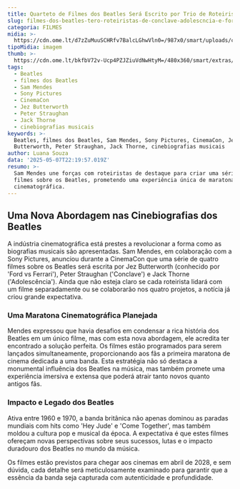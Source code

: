 ```yaml
---
title: Quarteto de Filmes dos Beatles Será Escrito por Trio de Roteiristas Renomados
slug: filmes-dos-beatles-tero-roteiristas-de-conclave-adolescncia-e-ford-vs-ferrari
categoria: FILMES
midia: >-
  https://cdn.ome.lt/d7zZuMuuSCHRfv7BalcLGhwVln0=/987x0/smart/uploads/conteudo/fotos/Design_sem_nome_-_2025-05-07T185433.187.png
tipoMidia: imagem
thumb: >-
  https://cdn.ome.lt/bkfbV72v-Ucp4PZJZiuVdNwHtyM=/480x360/smart/extras/conteudos/Design_sem_nome_-_2025-05-07T185433.187.png
tags:
  - Beatles
  - filmes dos Beatles
  - Sam Mendes
  - Sony Pictures
  - CinemaCon
  - Jez Butterworth
  - Peter Straughan
  - Jack Thorne
  - cinebiografias musicais
keywords: >-
  Beatles, filmes dos Beatles, Sam Mendes, Sony Pictures, CinemaCon, Jez
  Butterworth, Peter Straughan, Jack Thorne, cinebiografias musicais
author: Luana Souza
data: '2025-05-07T22:19:57.019Z'
resumo: >-
  Sam Mendes une forças com roteiristas de destaque para criar uma série de
  filmes sobre os Beatles, prometendo uma experiência única de maratona
  cinematográfica.
---
```


## Uma Nova Abordagem nas Cinebiografias dos Beatles

A indústria cinematográfica está prestes a revolucionar a forma como as biografias musicais são apresentadas. Sam Mendes, em colaboração com a Sony Pictures, anunciou durante a CinemaCon que uma série de quatro filmes sobre os Beatles será escrita por Jez Butterworth (conhecido por 'Ford vs Ferrari'), Peter Straughan ('Conclave') e Jack Thorne ('Adolescência'). Ainda que não esteja claro se cada roteirista lidará com um filme separadamente ou se colaborarão nos quatro projetos, a notícia já criou grande expectativa.

### Uma Maratona Cinematográfica Planejada

Mendes expressou que havia desafios em condensar a rica história dos Beatles em um único filme, mas com esta nova abordagem, ele acredita ter encontrado a solução perfeita. Os filmes estão programados para serem lançados simultaneamente, proporcionando aos fãs a primeira maratona de cinema dedicada a uma banda. Esta estratégia não só destaca a monumental influência dos Beatles na música, mas também promete uma experiência imersiva e extensa que poderá atrair tanto novos quanto antigos fãs.

### Impacto e Legado dos Beatles

Ativa entre 1960 e 1970, a banda britânica não apenas dominou as paradas mundiais com hits como 'Hey Jude' e 'Come Together', mas também moldou a cultura pop e musical da época. A expectativa é que estes filmes ofereçam novas perspectivas sobre seus sucessos, lutas e o impacto duradouro dos Beatles no mundo da música.

Os filmes estão previstos para chegar aos cinemas em abril de 2028, e sem dúvida, cada detalhe será meticulosamente examinado para garantir que a essência da banda seja capturada com autenticidade e profundidade.
